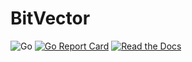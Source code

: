 # BitVector

![Go](https://github.com/rossmerr/bitvector/workflows/Go/badge.svg)
[![Go Report Card](https://goreportcard.com/badge/github.com/rossmerr/bitvector)](https://goreportcard.com/report/github.com/rossmerr/grabitvectorphblas)
[![Read the Docs](https://pkg.go.dev/badge/golang.org/x/pkgsite)](https://pkg.go.dev/github.com/rossmerr/bitvector)
